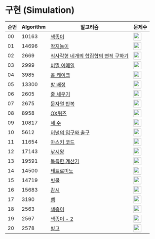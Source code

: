 # 구현 (Simulation)

| 순번 | Algorithm | 알고리즘 | 문제수 |
|--|-----|---------|---|
| 00 | 10163 | [색종이](https://github.com/HSungHee/BaekJoon/blob/main/%EA%B5%AC%ED%98%84/Main_B1_10163.java) | <img height="25px" width="25px" src="https://static.solved.ac/tier_small/5.svg"/> | 
| 01 | 14696 | [딱지놀이](https://github.com/HSungHee/BaekJoon/blob/main/%EA%B5%AC%ED%98%84/Main_B1_14696.java) | <img height="25px" width="25px" src="https://static.solved.ac/tier_small/5.svg"/> | 
| 02 | 2669 | [직사각형 네개의 합집합의 면적 구하기](https://github.com/HSungHee/BaekJoon/blob/main/%EA%B5%AC%ED%98%84/Main_B1_2669.java) | <img height="25px" width="25px" src="https://static.solved.ac/tier_small/5.svg"/> | 
| 03 | 2999 | [비밀 이메일](https://github.com/HSungHee/BaekJoon/blob/main/%EA%B5%AC%ED%98%84/Main_B1_2999.java) | <img height="25px" width="25px" src="https://static.solved.ac/tier_small/5.svg"/> | 
| 04 | 3985 | [롤 케이크](https://github.com/HSungHee/BaekJoon/blob/main/%EA%B5%AC%ED%98%84/Main_B1_3985.java) | <img height="25px" width="25px" src="https://static.solved.ac/tier_small/5.svg"/> | 
| 05 | 13300 | [방 배정](https://github.com/HSungHee/BaekJoon/blob/main/%EA%B5%AC%ED%98%84/Main_B2_13300.java) | <img height="25px" width="25px" src="https://static.solved.ac/tier_small/4.svg"/> | 
| 06 | 2605 | [줄 세우기](https://github.com/HSungHee/BaekJoon/blob/main/%EA%B5%AC%ED%98%84/Main_B2_2605.java) | <img height="25px" width="25px" src="https://static.solved.ac/tier_small/4.svg"/> | 
| 07 | 2675 | [문자열 반복](https://github.com/HSungHee/BaekJoon/blob/main/%EA%B5%AC%ED%98%84/Main_B2_2675.java) | <img height="25px" width="25px" src="https://static.solved.ac/tier_small/4.svg"/> | 
| 08 | 8958 | [OX퀴즈](https://github.com/HSungHee/BaekJoon/blob/main/%EA%B5%AC%ED%98%84/Main_B2_8958.java) | <img height="25px" width="25px" src="https://static.solved.ac/tier_small/4.svg"/> | 
| 09 | 10817 | [세 수](https://github.com/HSungHee/BaekJoon/blob/main/%EA%B5%AC%ED%98%84/Main_B3_10817.java) | <img height="25px" width="25px" src="https://static.solved.ac/tier_small/3.svg"/> | 
| 10 | 5612 | [터널의 입구와 출구](https://github.com/HSungHee/BaekJoon/blob/main/%EA%B5%AC%ED%98%84/Main_B3_5612.java) | <img height="25px" width="25px" src="https://static.solved.ac/tier_small/3.svg"/> | 
| 11 | 11654 | [아스키 코드](https://github.com/HSungHee/BaekJoon/blob/main/%EA%B5%AC%ED%98%84/Main_B5_11654.java) | <img height="25px" width="25px" src="https://static.solved.ac/tier_small/1.svg"/> | 
| 12 | 17143 | [낚시왕](https://github.com/HSungHee/BaekJoon/blob/main/%EA%B5%AC%ED%98%84/Main_G2_17143.java) | <img height="25px" width="25px" src="https://static.solved.ac/tier_small/14.svg"/> |
| 13 | 19591 | [독특한 계산기](https://github.com/HSungHee/BaekJoon/blob/main/%EA%B5%AC%ED%98%84/Main_G3_19591.java) | <img height="25px" width="25px" src="https://static.solved.ac/tier_small/13.svg"/> |
| 14 | 14500 | [테트로미노](https://github.com/HSungHee/BaekJoon/blob/main/%EA%B5%AC%ED%98%84/Main_G5_14500.java) | <img height="25px" width="25px" src="https://static.solved.ac/tier_small/11.svg"/> |
| 15 | 14719 | [빗물](https://github.com/HSungHee/BaekJoon/blob/main/%EA%B5%AC%ED%98%84/Main_G5_14719.java) | <img height="25px" width="25px" src="https://static.solved.ac/tier_small/11.svg"/> |
| 16 | 15683 | [감시](https://github.com/HSungHee/BaekJoon/blob/main/%EA%B5%AC%ED%98%84/Main_G5_15683.java) | <img height="25px" width="25px" src="https://static.solved.ac/tier_small/11.svg"/> |
| 17 | 3190 | [뱀](https://github.com/HSungHee/BaekJoon/blob/main/%EA%B5%AC%ED%98%84/Main_G5_3190.java) | <img height="25px" width="25px" src="https://static.solved.ac/tier_small/11.svg"/> |
| 18 | 2563 | [색종이](https://github.com/HSungHee/BaekJoon/blob/main/%EA%B5%AC%ED%98%84/Main_S5_2563.java) | <img height="25px" width="25px" src="https://static.solved.ac/tier_small/6.svg"/> | 
| 19 | 2567 | [색종이 - 2](https://github.com/HSungHee/BaekJoon/blob/main/%EA%B5%AC%ED%98%84/Main_S5_2567.java) | <img height="25px" width="25px" src="https://static.solved.ac/tier_small/6.svg"/> | 
| 20 | 2578 | [빙고](https://github.com/HSungHee/BaekJoon/blob/main/%EA%B5%AC%ED%98%84/Main_S5_2578.java) | <img height="25px" width="25px" src="https://static.solved.ac/tier_small/6.svg"/> | 

